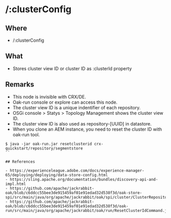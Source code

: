 # /:clusterConfig

## Where

- /:clusterConfig

## What

- Stores cluster view ID or cluster ID as :clusterId property

## Remarks

- This node is invisible with CRX/DE.
- Oak-run console or explore can access this node.
- The cluster view ID is a unique indentifier of each repository.
- OSGi console > Statys > Topology Management shows the cluster view ID.
- The cluster view ID is also used as repository-\[UUID\] in datastore.
- When you clone an AEM instance, you need to reset the cluster ID with oak-run tool.

```
$ java -jar oak-run.jar resetclusterid crx-quickstart/repository/segmentstore
``

## References

- https://experienceleague.adobe.com/docs/experience-manager-65/deploying/deploying/data-store-config.html
- https://sling.apache.org/documentation/bundles/discovery-api-and-impl.html
- https://github.com/apache/jackrabbit-oak/blob/c6ddcc55bee3de915459af01e91edad32d538f3d/oak-store-spi/src/main/java/org/apache/jackrabbit/oak/spi/cluster/ClusterRepositoryInfo.java
- https://github.com/apache/jackrabbit-oak/blob/c6ddcc55bee3de915459af01e91edad32d538f3d/oak-run/src/main/java/org/apache/jackrabbit/oak/run/ResetClusterIdCommand.java


